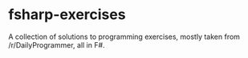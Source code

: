 # fsharp-exercises
A collection of solutions to programming exercises, mostly taken from /r/DailyProgrammer, all in F#.
